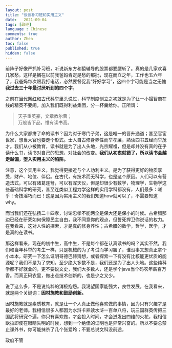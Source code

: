 ```yaml
---
layout: post
title: "谈谈补习班和实用主义"
date:   2021-09-04
tags: [政经]
language : Chinese
comments: true
author: Zhen
toc: false
published: true
hidden: false
---
```

前阵子好像严抓补习班，听说新东方和猿辅导的股票都要腰斩了。真的是几家欢喜几家愁。这样是搁在以前我爸妈肯定是愁的那批，现在而立之年，工作也五六年了，我爸妈每次跟我打电话，必然要督促我“好好学习”，这四个字可能是当之无愧**我过去三十年最讨厌听到的四个字**。

之前在[当代网红和古代科举](/看吴亦凡事件_当代网红和古代科举/)里头说过，科举制度创立之初就是为了让一小撮智商在线的精英不要闹，加入我们既得利益集团，分一杯羹给你。正所谓：

> 天子重英豪，文章教尔曹；   
> 万般皆下品，惟有读书高。

为什么大家都拼了命的读书？因为对于寒门子弟，这是唯一的晋升通道；甚至官宦世家，想当大官也要走个形式。士人自古修身养性而举孝廉，熟读四书五经而举茂才。我们从小被教育，读书就是为了出人头地，光宗耀祖，但是却并没有真的在乎读什么书，读书对自己的思想，对社会的改变。**我们从初衷就错了，所以读书会越走越偏，堕入实用主义的陷阱。**

注意，这个实用主义，我觉得更接近与个人功利主义。是为了获得更好的物质享受，财产、地位、伴侣。在古代，有技术而无科学，也是这个原因。人们可以有营造法式，可以有诸葛连弩，可以有浑天仪，但是却很少有数学，物理学，生物学这些基础科学的研究，甚至连类似工程力学这样的实用学科都没有，人们最多：嗟乎！奇技淫巧而已！这是因为实用主义的我们知道how就可以了，不需要知道why。

而当我们还在弘扬二十四孝，讨论忠孝不能两全是保大还是保小的时候。古希腊那边已经在研究如何保障民主自由，我不同意你的观点，但誓死捍卫你说话的权力。在我看来，这对人性的探索，才是真的修身养性；古希腊的数学，哲学，医学，才是真的在读书。

那这样看来，现在的初中生，高中生，不是每个都在认真读书的吗？其实不然，我们和当年科举的考生一样，只是机械的为了考试而学习罢了，谁没事又想真正拿个小本本，研究一下怎么证明哥德巴赫猜想，或者探索一下有没有比核能更优质的能源呢？我们不是为了求知，至少绝大多数不是，我们还是为了出人头地。这些纯科学都不好就业的，更不要说文史，我们大多数人，还是学个java当个码农年薪百万香。而真正码农里，做出点技术创新的，也是少之又少。

说了这么多，不是说纯粹的消极抱怨。我渴望国家能强大，良性发展，在我看来，就是两个关键词：**因材施教和鼓励创新。**

因材施教就是素质教育，就是让一个人真正做他喜欢做的事情，因为只有兴趣才是最好的老师。我相信很多人都因为水浒卡熟读水浒一百单八将，玩三国群英传把三国武将研究个遍，你只有喜欢做，才会投入时间，才会迸发出四维的火花，我相信欧拉即使在眼睛失明的时候，想到一个绝佳的证明也是异常兴奋的。所以不要总禁止课外书，你可能抹杀了几个张爱玲；不要总说文科没前途，


政府不管



<!--stackedit_data:
eyJoaXN0b3J5IjpbMTcwNTM2OTYsLTIwNDQ0OTAzNDksMTY5OD
cxNTYyNywyMjkyODExNCwtMTI3MTYzMjU1MCwtMTI2NTg3MzQw
XX0=
-->